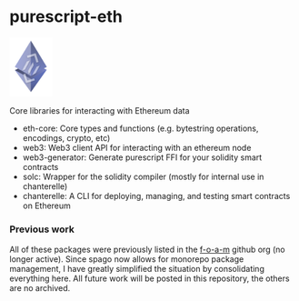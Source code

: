 # purescript-eth
<img src=https://github.com/martyall/purescript-eth/blob/master/web3/purescript-web3-logo.png width="75">

Core libraries for interacting with Ethereum data

- eth-core: Core types and functions (e.g. bytestring operations, encodings, crypto, etc)
- web3: Web3 client API for interacting with an ethereum node
- web3-generator: Generate purescript FFI for your solidity smart contracts
- solc: Wrapper for the solidity compiler (mostly for internal use in chanterelle)
- chanterelle: A CLI for deploying, managing, and testing smart contracts on Ethereum


### Previous work
All of these packages were previously listed in the [f-o-a-m](https://github.com/f-o-a-m) github org (no longer active). Since spago now allows for monorepo package management, I have greatly simplified the situation by consolidating everything here. All future work will be posted in this repository, the others are
no archived.